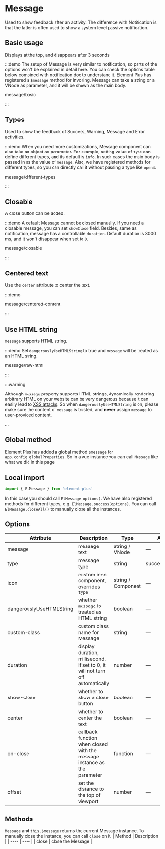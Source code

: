# Message

Used to show feedback after an activity. The difference with Notification is that the latter is often used to show a system level passive notification.

## Basic usage

Displays at the top, and disappears after 3 seconds.

:::demo The setup of Message is very similar to notification, so parts of the options won't be explained in detail here. You can check the options table below combined with notification doc to understand it. Element Plus has registered a `$message` method for invoking. Message can take a string or a VNode as parameter, and it will be shown as the main body.

message/basic

:::

## Types

Used to show the feedback of Success, Warning, Message and Error activities.

:::demo When you need more customizations, Message component can also take an object as parameter. For example, setting value of `type` can define different types, and its default is `info`. In such cases the main body is passed in as the value of `message`. Also, we have registered methods for different types, so you can directly call it without passing a type like `open4`.

message/different-types

:::

## Closable

A close button can be added.

:::demo A default Message cannot be closed manually. If you need a closable message, you can set `showClose` field. Besides, same as notification, message has a controllable `duration`. Default duration is 3000 ms, and it won't disappear when set to `0`.

message/closable

:::

## Centered text

Use the `center` attribute to center the text.

:::demo

message/centered-content

:::

## Use HTML string

`message` supports HTML string.

:::demo Set `dangerouslyUseHTMLString` to true and `message` will be treated as an HTML string.

message/raw-html

:::

:::warning

Although `message` property supports HTML strings, dynamically rendering arbitrary HTML on your website can be very dangerous because it can easily lead to [XSS attacks](https://en.wikipedia.org/wiki/Cross-site_scripting). So when `dangerouslyUseHTMLString` is on, please make sure the content of `message` is trusted, and **never** assign `message` to user-provided content.

:::

## Global method

Element Plus has added a global method `$message` for `app.config.globalProperties`. So in a vue instance you can call `Message` like what we did in this page.

## Local import

```ts
import { ElMessage } from 'element-plus'
```

In this case you should call `ElMessage(options)`. We have also registered methods for different types, e.g. `ElMessage.success(options)`. You can call `ElMessage.closeAll()` to manually close all the instances.

## Options

| Attribute                | Description                                                                    | Type               | Accepted Values            | Default |
| ------------------------ | ------------------------------------------------------------------------------ | ------------------ | -------------------------- | ------- |
| message                  | message text                                                                   | string / VNode     | —                          | —       |
| type                     | message type                                                                   | string             | success/warning/info/error | info    |
| icon                     | custom icon component, overrides `type`                                        | string / Component | —                          | —       |
| dangerouslyUseHTMLString | whether `message` is treated as HTML string                                    | boolean            | —                          | false   |
| custom-class             | custom class name for Message                                                  | string             | —                          | —       |
| duration                 | display duration, millisecond. If set to 0, it will not turn off automatically | number             | —                          | 3000    |
| show-close               | whether to show a close button                                                 | boolean            | —                          | false   |
| center                   | whether to center the text                                                     | boolean            | —                          | false   |
| on-close                 | callback function when closed with the message instance as the parameter       | function           | —                          | —       |
| offset                   | set the distance to the top of viewport                                        | number             | —                          | 20      |

## Methods

`Message` and `this.$message` returns the current Message instance. To manually close the instance, you can call `close` on it.
| Method | Description |
| ---- | ---- |
| close | close the Message |
